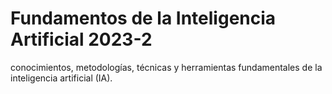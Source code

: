 # **Fundamentos de la Inteligencia Artificial 2023-2**

conocimientos, metodologías, técnicas y herramientas fundamentales de la inteligencia artificial (IA).

